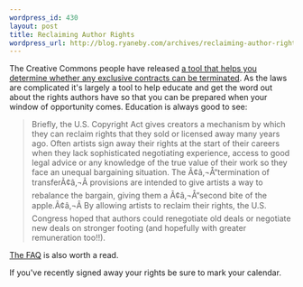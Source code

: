 ```yaml
--- 
wordpress_id: 430
layout: post
title: Reclaiming Author Rights
wordpress_url: http://blog.ryaneby.com/archives/reclaiming-author-rights/
---
```

The Creative Commons people have released <a href="http://creativecommons.org/weblog/entry/7163">a tool that helps you determine whether any exclusive contracts can be terminated</a>.  As the laws are complicated it's largely a tool to help educate and get the word out about the rights authors have so that you can be prepared when your window of opportunity comes. Education is always good to see:

<blockquote>Briefly, the U.S. Copyright Act gives creators a mechanism by which they can reclaim rights that they sold or licensed away many years ago. Often artists sign away their rights at the start of their careers when they lack sophisticated negotiating experience, access to good legal advice or any knowledge of the true value of their work so they face an unequal bargaining situation. The Ã¢â‚¬Å“termination of transferÃ¢â‚¬Â provisions are intended to give artists a way to rebalance the bargain, giving them a Ã¢â‚¬Å“second bite of the apple.Ã¢â‚¬Â By allowing artists to reclaim their rights, the U.S. Congress hoped that authors could renegotiate old deals or negotiate new deals on stronger footing (and hopefully with greater remuneration too!!).</blockquote>

<a href="http://labs.creativecommons.org/termination/faq.php">The FAQ</a> is also worth a read.

If you've recently signed away your rights be sure to mark your calendar.

